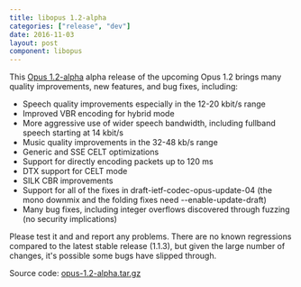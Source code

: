 ```yaml
---
title: libopus 1.2-alpha
categories: ["release", "dev"]
date: 2016-11-03
layout: post
component: libopus
---
```


This [Opus 1.2-alpha](http://downloads.xiph.org/releases/opus/opus-1.2-alpha.tar.gz) alpha release
of the upcoming Opus 1.2 brings many quality improvements, new features, and bug fixes, including:
- Speech quality improvements especially in the 12-20 kbit/s range
- Improved VBR encoding for hybrid mode
- More aggressive use of wider speech bandwidth, including fullband speech starting at 14 kbit/s
- Music quality improvements in the 32-48 kb/s range
- Generic and SSE CELT optimizations
- Support for directly encoding packets up to 120 ms
- DTX support for CELT mode
- SILK CBR improvements
- Support for all of the fixes in draft-ietf-codec-opus-update-04 (the mono downmix and the folding fixes need --enable-update-draft)
- Many bug fixes, including integer overflows discovered through fuzzing (no security implications)

Please test it and and report any problems. There are no known regressions compared to the
latest stable release (1.1.3), but given the large number of changes, it's possible some bugs have
slipped through.

Source code: [opus-1.2-alpha.tar.gz](http://downloads.xiph.org/releases/opus/opus-1.2-alpha.tar.gz)
